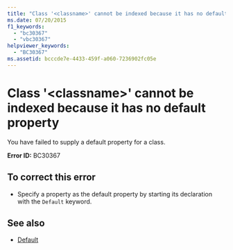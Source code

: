 ```yaml
---
title: "Class '<classname>' cannot be indexed because it has no default property"
ms.date: 07/20/2015
f1_keywords: 
  - "bc30367"
  - "vbc30367"
helpviewer_keywords: 
  - "BC30367"
ms.assetid: bcccde7e-4433-459f-a060-7236902fc05e
---
```

# Class '\<classname>' cannot be indexed because it has no default property
You have failed to supply a default property for a class.  
  
 **Error ID:** BC30367  
  
## To correct this error  
  
- Specify a property as the default property by starting its declaration with the `Default` keyword.  
  
## See also

- [Default](../../visual-basic/language-reference/modifiers/default.md)
